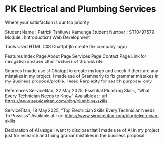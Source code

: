 # PK Electrical and Plumbing Services
Where your satisfaction is our top priority

Student Name : Patrick Tshiluwa Kamunga
Student Number : ST10497579
Module : (Introduction) Web Development

Tools Used
HTML
CSS
Chatfpt (to create the company logo)

Features
Index Page
About Page
Services Page
Contact Page
Link for navigation and see other features of the website 

Sources 
I made use of Chatgpt to create my logo and check if there are any mistakes in my project.
I made use of Grammarly to fix grammar mistakes in my Business proposal/profile.
I used Perplexity for search purposes only

References 
Servicetitan, 22 May 2025, Essential Plumbing Skills, "What Every Technician Needs to Know"
Avaialble at : url https://www.servicetitan.com/blog/plumbing-skills

ServiceTitan, 18 May 2025, "Top Electrician Skills Every Technician Needs To Possess"
Available at : url https://www.servicetitan.com/blog/electrician-skills

Declaration of AI usage 
I want to disclose that i made use of AI in my project just for research and fixing gramar mistakes in the business proposal.